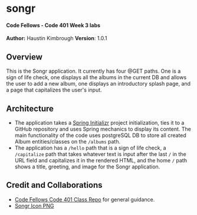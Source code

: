# songr
#### Code Fellows - Code 401 Week 3 labs
**Author:** Haustin Kimbrough
**Version**: 1.0.1

## Overview
<!-- Provide a high level overview of what this application is and why you are building it, beyond the fact that it's an assignment for this class. (i.e. What's your problem domain?) -->

This is the Songr application. It currently has four @GET paths. One is a sign of life check, one displays all the albums in the current DB and allows the user to add a new album, one displays an introductory splash page, and a page that capitalizes the user's input.

## Architecture
<!-- Provide a detailed description of the application design. What technologies (languages, libraries, etc) you're using, and any other relevant design information. -->
- The application takes a [Spring Initializr](https://start.spring.io/) project initialization, ties it to a GitHub repository and uses Spring mechanics to display its content. The main functionality of the code uses postgreSQL DB to store all created Album entities/classes on the `/albums` path. 
- The application has a `/hello` path that is a sign of life check, a `/capitalize` path that takes whatever text is input after the last `/` in the URL field and capitalizes it in the rendered HTML, and the home `/` path shows a title, greeting, and image for the Songr application.

## Credit and Collaborations
<!-- Give credit (and a link) to other people or resources that helped you build this application. -->
- [Code Fellows Code 401 Class Repo](https://github.com/codefellows/seattle-java-401d11) for general guidance.
- [Songr Icon PNG](https://www.pngegg.com/en/png-zonqx)